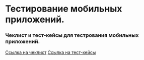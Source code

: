 # Тестирование мобильных приложений.

### Чеклист и тест-кейсы для тестрования мобильных приложений.
[Ссылка на чеклист](https://docs.google.com/spreadsheets/d/1yW75UY9qWw3OSHbQrpjdYH_GpQ7zDxeC5idrgQPkbQI/edit?usp=sharing)
[Ссылка на тест-кейсы](https://github.com/KaspianChi/Mobile/blob/main/Mobile%20Test%20cases%20Demchilo%20Dmitry.pdf)


